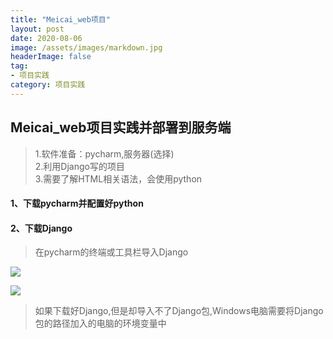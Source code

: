 ```yaml
---
title: "Meicai_web项目"
layout: post
date: 2020-08-06
image: /assets/images/markdown.jpg
headerImage: false
tag:
- 项目实践
category: 项目实践
---
```


## Meicai_web项目实践并部署到服务端

> 1.软件准备：pycharm,服务器(选择)  
> 2.利用Django写的项目  
> 3.需要了解HTML相关语法，会使用python

#### 1、下载pycharm并配置好python
#### 2、下载Django
> 在pycharm的终端或工具栏导入Django  

![](https://raw.githubusercontent.com/zhuoyue2/zhuoyue2.github.io/master/assets/images/Meicai_web_Detail/Term_stail.png)

![](https://raw.githubusercontent.com/zhuoyue2/zhuoyue2.github.io/master/assets/images/Meicai_web_Detail/Find_tool.png) 

> 如果下载好Django,但是却导入不了Django包,Windows电脑需要将Django包的路径加入的电脑的环境变量中



